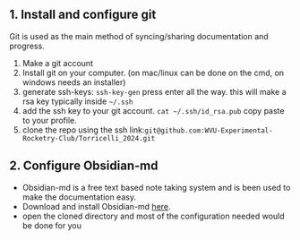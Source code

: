 
## 1. Install and configure git

 Git is used as the main method of syncing/sharing documentation and progress. 
1. Make a git account
2. Install git on your computer. (on mac/linux can be done on the cmd, on windows needs an installer)
3. generate ssh-keys: `ssh-key-gen` press enter all the way. this will make a rsa key typically inside `~/.ssh`
4. add the ssh key to your git account. `cat ~/.ssh/id_rsa.pub` copy paste to your profile.
5. clone the repo using the ssh link:`git@github.com:WVU-Experimental-Rocketry-Club/Torricelli_2024.git`
## 2. Configure Obsidian-md

- Obsidian-md is a free text based note taking system and is been used to make the documentation easy.
- Download and install Obsidian-md [here](https://obsidian.md).  
- open the cloned directory and most of the configuration needed would be done for you
